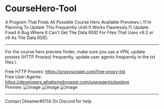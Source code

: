 # CourseHero-Tool
A Program That Finds All Possible Course Hero Available Previews.\ !!I'm Planning To Update This Frequently Until It Works Flawlessly.!!\ Update: Fixed A Bug Where It Can't Get The Data RSID For Files That Uses v9.2 or v9 As The Data RSID.
__________________________
For the course hero preview finder, make sure you use a VPN, update proxies (HTTP Proxies) frequently, update user agents frequently in the txt files.\


Free HTTP Proxies: https://proxyscrape.com/free-proxy-list \
Free User-Agents: https://developers.whatismybrowser.com/useragents/explore \
Preview:
![image](https://user-images.githubusercontent.com/80835991/152187394-43809746-3a93-4507-b77f-74ee792b80c5.png)
![image](https://user-images.githubusercontent.com/80835991/152187437-56a8b2b3-0fab-4c64-a388-7c6c0325e84d.png)
![image](https://user-images.githubusercontent.com/80835991/152187484-9cbbeb7c-9882-40d6-ac68-1014252dc31f.png)

___________________________

Contact Dreamer#5114 On Discord for help.
